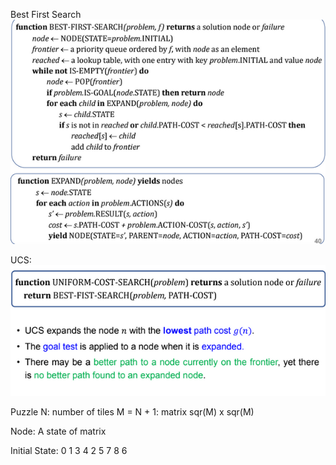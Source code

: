 Best First Search
![alt text](image.png)

UCS:
![alt text](image-1.png)

Puzzle
N: number of tiles
M = N + 1: matrix sqr(M) x sqr(M)

Node: A state of matrix

Initial State:
0 1 3
4 2 5
7 8 6